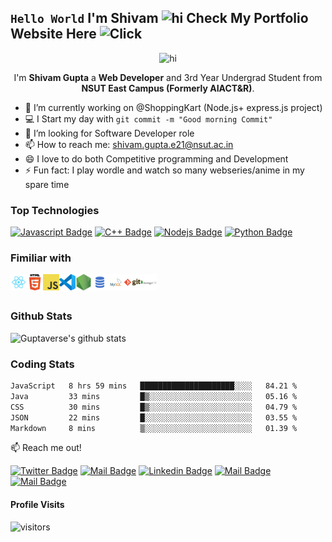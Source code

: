 ## `Hello World` I'm Shivam <img src="https://user-images.githubusercontent.com/1303154/88677602-1635ba80-d120-11ea-84d8-d263ba5fc3c0.gif" width="25px" height = "25px" alt="hi">                   Check My Portfolio Website Here ![Click](https://guptaverse.netlify.app/)





<!-- TODO: Add last video link -->
<p align="center">
    <img src="https://cdn.dribbble.com/users/1235346/screenshots/3252385/job.gif" width="500px" alt="hi">
</p>
<p align="center">
I'm <b>Shivam Gupta</b> a <b>Web Developer</b> and 3rd Year Undergrad Student from <b>NSUT East Campus (Formerly AIACT&R)</b>.
</p>

- 🔭 I’m currently working on @ShoppingKart (Node.js+ express.js project)
- :computer: I Start my day with `git commit -m "Good morning Commit"`
- 🤔 I’m looking for Software Developer role
- 📫 How to reach me: shivam.gupta.e21@nsut.ac.in
- 😄 I love to do both Competitive programming and Development
- ⚡ Fun fact: I play wordle and watch so many webseries/anime in my spare time

### Top Technologies

<!-- TODO: Make technologies links takes you to repositories -->

<!-- [![React Badge](https://img.shields.io/badge/-React-61DBFB?style=for-the-badge&labelColor=black&logo=react&logoColor=61DBFB)](#) -->
[![Javascript Badge](https://img.shields.io/badge/-Javascript-F0DB4F?style=for-the-badge&labelColor=black&logo=javascript&logoColor=F0DB4F)](#) [![C++ Badge](https://img.shields.io/badge/-c++-007acc?style=for-the-badge&labelColor=black&logo=c%2B%2B&logoColor=007acc)](#) [![Nodejs Badge](https://img.shields.io/badge/-Nodejs-3C873A?style=for-the-badge&labelColor=black&logo=node.js&logoColor=3C873A)](#) [![Python Badge](https://img.shields.io/badge/-Python-FFE873?style=for-the-badge&labelColor=306998&logo=Python&logoColor=white)](#) 

### Fimiliar with

<img align="left" alt="React" width="26px" src="https://raw.githubusercontent.com/github/explore/80688e429a7d4ef2fca1e82350fe8e3517d3494d/topics/react/react.png" />

<img align="left" alt="HTML5" width="26px" src="https://raw.githubusercontent.com/github/explore/80688e429a7d4ef2fca1e82350fe8e3517d3494d/topics/html/html.png" />

<img align="left" alt="JavaScript" width="26px" src="https://raw.githubusercontent.com/github/explore/80688e429a7d4ef2fca1e82350fe8e3517d3494d/topics/javascript/javascript.png" />

<img align="left" alt="Visual Studio Code" width="26px" src="https://raw.githubusercontent.com/github/explore/80688e429a7d4ef2fca1e82350fe8e3517d3494d/topics/visual-studio-code/visual-studio-code.png" />

<img align="left" alt="Node.js" width="26px" src="https://raw.githubusercontent.com/github/explore/80688e429a7d4ef2fca1e82350fe8e3517d3494d/topics/nodejs/nodejs.png" />


<img align="left" alt="SQL" width="26px" src="https://raw.githubusercontent.com/github/explore/80688e429a7d4ef2fca1e82350fe8e3517d3494d/topics/sql/sql.png" />

<img align="left" alt="MySQL" width="26px" src="https://raw.githubusercontent.com/github/explore/80688e429a7d4ef2fca1e82350fe8e3517d3494d/topics/mysql/mysql.png" />

<img align="left" alt="Git" width="26px" src="https://raw.githubusercontent.com/github/explore/80688e429a7d4ef2fca1e82350fe8e3517d3494d/topics/git/git.png" />

<img align="left" alt="MongoDB" width="26px" src="https://raw.githubusercontent.com/github/explore/80688e429a7d4ef2fca1e82350fe8e3517d3494d/topics/mongodb/mongodb.png" />

<br />
<br />


### Github Stats
![Guptaverse's github stats](https://github-readme-stats.vercel.app/api?username=Guptaverse&count_private=true&theme=tokyonight&hide=contribs,prs)
<!-- #### Bizness
- :paperclip: [My Resume/CV](https://github.com/ipenywis/ipenywis/blob/master/resumes/resume%20v1.0.pdf)
- :email: ipenywis@gmail.com -->

### Coding Stats

<!--START_SECTION:waka-->

```txt
JavaScript   8 hrs 59 mins   █████████████████████░░░░   84.21 %
Java         33 mins         █▒░░░░░░░░░░░░░░░░░░░░░░░   05.16 %
CSS          30 mins         █▒░░░░░░░░░░░░░░░░░░░░░░░   04.79 %
JSON         22 mins         █░░░░░░░░░░░░░░░░░░░░░░░░   03.55 %
Markdown     8 mins          ▒░░░░░░░░░░░░░░░░░░░░░░░░   01.39 %
```

<!--END_SECTION:waka-->

:mailbox: Reach me out!

[![Twitter Badge](https://img.shields.io/badge/-@Guptaverse-1ca0f1?style=flat&labelColor=1ca0f1&logo=twitter&logoColor=white&link=https://twitter.com/Guptaversee)](https://twitter.com/Guptaversee) [![Mail Badge](https://img.shields.io/badge/-ShivamGupta-e74c3c?style=flat&labelColor=e74c3c&logo=youtube&logoColor=white)](https://www.youtube.com/channel/UCY74dY8MYOAFypWUk1hHOkw) [![Linkedin Badge](https://img.shields.io/badge/-Shivam-0e76a8?style=flat&labelColor=0e76a8&logo=linkedin&logoColor=white)](https://www.linkedin.com/in/shivam-gupta-479281196/) [![Mail Badge](https://img.shields.io/badge/-@5hivamgupta-e84393?style=flat&labelColor=e84393&logo=instagram&logoColor=white)](https://www.instagram.com/5hivamgupta/) [![Mail Badge](https://img.shields.io/badge/-shivam.gupta.e21@nsut.ac.in-c0392b?style=flat&labelColor=c0392b&logo=gmail&logoColor=white)](mailto:shivam.gupta.e21@nsut.ac.in)

#### Profile Visits 

![visitors](https://visitor-badge.glitch.me/badge?page_id=Guptaverse.Guptaverse)


